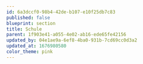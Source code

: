 ```yaml
---
id: 6a3dccf0-98b4-42de-b107-e10f25db7c83
published: false
blueprint: section
title: Schule
parent: 1f903e41-a055-4e02-ab16-ede65fe42156
updated_by: 04e1ae9a-6ef8-4ba0-931b-7cd69cc0d3a2
updated_at: 1676980580
color_theme: pink
---
```

